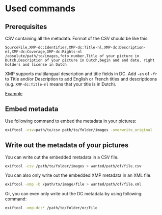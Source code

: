 # Used commands

## Prerequisites

CSV containing all the metadata. Format of the CSV should be like this:

```csv
SourceFile,XMP-dc:Identifier,XMP-dc:Title-nl,XMP-dc:Description-nl,XMP-dc:Coverage,XMP-dc:Rights-nl
/absolute/path/to/images,foto number,Title of your picture in Dutch,Description of your picture in Dutch,begin and end date, right holders and license in Dutch
```

XMP supports multilangual description and title fields in DC. Add `-en` of `-fr` to Title and/or Description to add English or French titles and descriptioons (e.g. `XMP-dc:Title-nl` means that your title is in Dutch).

[Example](Exiftool/metadata.csv)

## Embed metadata

Use following command to embed the metadata in your pictures:

```bash
exiftool -csv=path/to/csv path/to/folder/images -overwrite_original
```

## Write out the metadata of your pictures

You can write out the embedded metadata in a CSV file.

```bash
exiftool -csv /path/to/folder/images > wanted/path/of/file.csv
```

You can also only write out the embedded XMP metadata in an XML file.

```bash
exiftool -xmp -b /path/to/image/file > wanted/path/of/file.xml
```

Or, you can even only write out the DC metadata by using following command:

```bash
exiftool -xmp-dc:* /path/to/folder/or/file
```